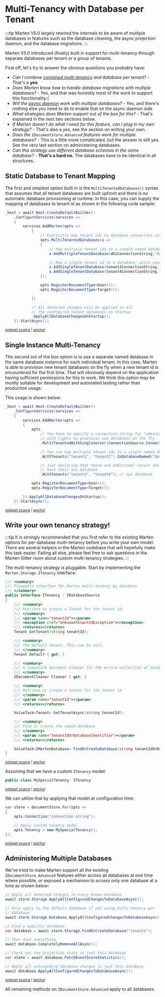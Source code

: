 # Multi-Tenancy with Database per Tenant

:::tip
Marten V5.0 largely rewired the internals to be aware of multiple databases in features such as the database cleaning,
the async projection daemon, and the database migrations.
:::

Marten V5.0 introduced (finally) built in support for multi-tenancy through separate databases per tenant or a group of tenants.

First off, let's try to answer the obvious questions you probably have:

* *Can I combine [conjoined multi-tenancy](/documents/multi-tenancy) and database per tenant?* - That's a **yes**.  
* *Does Marten know how to handle database migrations with multiple databases?* - Yes, and that was honestly most of the work to support this functionality:(
* *Will the [async daemon](/events/projections/async-daemon) work with multiple databases?* - Yes, and there's nothing else you need to do to enable that on the async daemon side
* *What strategies does Marten support out of the box for this?* - That's explained in the next two sections below.
* *If Marten doesn't do what I need for this feature, can I plug in my own strategy?* - That's also a yes, see the section on writing your own.
* *Does the `IDocumentStore.Advanced` features work for multiple databases?* - This is a little more complicated, but the answer is still yes. See the very last section on administering databases.
* *Can this strategy use different database schemas in the same database?* - **That's a hard no.** The databases have to be identical in all structures.

## Static Database to Tenant Mapping

The first and simplest option built in is the `MultiTenantedDatabases()` syntax that assumes that all tenant databases are built upfront
and there is no automatic database provisioning at runtime. In this case, you can supply the mapping of databases to tenant id as shown
in the following code sample:

<!-- snippet: sample_using_multi_tenanted_databases -->
<a id='snippet-sample_using_multi_tenanted_databases'></a>
```cs
_host = await Host.CreateDefaultBuilder()
    .ConfigureServices(services =>
    {
        services.AddMarten(opts =>
            {
                // Explicitly map tenant ids to database connection strings
                opts.MultiTenantedDatabases(x =>
                {
                    // Map multiple tenant ids to a single named database
                    x.AddMultipleTenantDatabase(db1ConnectionString,"database1").ForTenants("tenant1", "tenant2");

                    // Map a single tenant id to a database, which uses the tenant id as well for the database identifier
                    x.AddSingleTenantDatabase(tenant3ConnectionString, "tenant3");
                    x.AddSingleTenantDatabase(tenant4ConnectionString,"tenant4");
                });

                opts.RegisterDocumentType<User>();
                opts.RegisterDocumentType<Target>();

            })

            // All detected changes will be applied to all
            // the configured tenant databases on startup
            .ApplyAllDatabaseChangesOnStartup();
    }).StartAsync();
```
<sup><a href='https://github.com/JasperFx/marten/blob/master/src/CoreTests/DatabaseMultiTenancy/using_static_database_multitenancy.cs#L50-L79' title='Snippet source file'>snippet source</a> | <a href='#snippet-sample_using_multi_tenanted_databases' title='Start of snippet'>anchor</a></sup>
<!-- endSnippet -->


## Single Instance Multi-Tenancy

The second out of the box option is to use a separate named database in the same database instance for each individual tenant. In this case, Marten is
able to provision new tenant databases on the fly when a new tenant id is encountered for the first time. That will obviously depend on the application
having sufficient permissions for this to work. We think this option may be mostly suitable for development and automated testing rather than production 
usage.

This usage is shown below:

<!-- snippet: sample_using_single_server_multi_tenancy -->
<a id='snippet-sample_using_single_server_multi_tenancy'></a>
```cs
_host = await Host.CreateDefaultBuilder()
    .ConfigureServices(services =>
    {
        services.AddMarten(opts =>
        {
            opts
                // You have to specify a connection string for "administration"
                // with rights to provision new databases on the fly
                .MultiTenantedWithSingleServer(ConnectionSource.ConnectionString)

                // You can map multiple tenant ids to a single named database
                .WithTenants("tenant1", "tenant2").InDatabaseNamed("database1")

                // Just declaring that there are additional tenant ids that should
                // have their own database
                .WithTenants("tenant3", "tenant4"); // own database

            opts.RegisterDocumentType<User>();
            opts.RegisterDocumentType<Target>();

        }).ApplyAllDatabaseChangesOnStartup();
    }).StartAsync();
```
<sup><a href='https://github.com/JasperFx/marten/blob/master/src/CoreTests/DatabaseMultiTenancy/using_per_database_multitenancy.cs#L73-L99' title='Snippet source file'>snippet source</a> | <a href='#snippet-sample_using_single_server_multi_tenancy' title='Start of snippet'>anchor</a></sup>
<!-- endSnippet -->

## Write your own tenancy strategy!

:::tip
It is strongly recommended that you first refer to the existing Marten options for per-database multi-tenancy
before you write your own model. There are several helpers in the Marten codebase that will hopefully make
this task easier. Failing all else, please feel free to ask questions in the Marten Gitter room about custom
multi-tenancy strategies.
:::

The multi-tenancy strategy is pluggable. Start by implementing the `Marten.Storage.ITenancy` interface:

<!-- snippet: sample_ITenancy -->
<a id='snippet-sample_itenancy'></a>
```cs
/// <summary>
/// Pluggable interface for Marten multi-tenancy by database
/// </summary>
public interface ITenancy : IDatabaseSource
{
    /// <summary>
    /// Retrieve or create a Tenant for the tenant id.
    /// </summary>
    /// <param name="tenantId"></param>
    /// <exception cref="UnknownTenantIdException"></exception>
    /// <returns></returns>
    Tenant GetTenant(string tenantId);

    /// <summary>
    /// The default tenant. This can be null.
    /// </summary>
    Tenant Default { get; }

    /// <summary>
    /// A composite document cleaner for the entire collection of databases
    /// </summary>
    IDocumentCleaner Cleaner { get; }

    /// <summary>
    /// Retrieve or create a tenant for the tenant id
    /// </summary>
    /// <param name="tenantId"></param>
    /// <returns></returns>

    ValueTask<Tenant> GetTenantAsync(string tenantId);

    /// <summary>
    /// Find or create the named database
    /// </summary>
    /// <param name="tenantIdOrDatabaseIdentifier"></param>
    /// <returns></returns>

    ValueTask<IMartenDatabase> FindOrCreateDatabase(string tenantIdOrDatabaseIdentifier);
}
```
<sup><a href='https://github.com/JasperFx/marten/blob/master/src/Marten/Storage/ITenancy.cs#L8-L50' title='Snippet source file'>snippet source</a> | <a href='#snippet-sample_itenancy' title='Start of snippet'>anchor</a></sup>
<!-- endSnippet -->

Assuming that we have a custom `ITenancy` model:

<!-- snippet: sample_MySpecialTenancy -->
<a id='snippet-sample_myspecialtenancy'></a>
```cs
public class MySpecialTenancy: ITenancy
```
<sup><a href='https://github.com/JasperFx/marten/blob/master/src/CoreTests/DatabaseMultiTenancy/using_per_database_multitenancy.cs#L27-L31' title='Snippet source file'>snippet source</a> | <a href='#snippet-sample_myspecialtenancy' title='Start of snippet'>anchor</a></sup>
<!-- endSnippet -->

We can utilize that by applying that model at configuration time:

<!-- snippet: sample_apply_custom_tenancy -->
<a id='snippet-sample_apply_custom_tenancy'></a>
```cs
var store = DocumentStore.For(opts =>
{
    opts.Connection("connection string");

    // Apply custom tenancy model
    opts.Tenancy = new MySpecialTenancy();
});
```
<sup><a href='https://github.com/JasperFx/marten/blob/master/src/CoreTests/DatabaseMultiTenancy/using_per_database_multitenancy.cs#L58-L68' title='Snippet source file'>snippet source</a> | <a href='#snippet-sample_apply_custom_tenancy' title='Start of snippet'>anchor</a></sup>
<!-- endSnippet -->

## Administering Multiple Databases

We've tried to make Marten support all the existing `IDocumentStore.Advanced` features either across all databases at one time where possible, or 
exposed a mechanism to access only one database at a time as shown below:

<!-- snippet: sample_administering_multiple_databases -->
<a id='snippet-sample_administering_multiple_databases'></a>
```cs
// Apply all detected changes in every known database
await store.Storage.ApplyAllConfiguredChangesToDatabaseAsync();

// Only apply to the default database if not using multi-tenancy per
// database
await store.Storage.Database.ApplyAllConfiguredChangesToDatabaseAsync();

// Find a specific database
var database = await store.Storage.FindOrCreateDatabase("tenant1");

// Tear down everything
await database.CompletelyRemoveAllAsync();

// Check out the projection state in just this database
var state = await database.FetchEventStoreStatistics();

// Apply all outstanding database changes in just this database
await database.ApplyAllConfiguredChangesToDatabaseAsync();
```
<sup><a href='https://github.com/JasperFx/marten/blob/master/src/CoreTests/DatabaseMultiTenancy/using_static_database_multitenancy.cs#L188-L209' title='Snippet source file'>snippet source</a> | <a href='#snippet-sample_administering_multiple_databases' title='Start of snippet'>anchor</a></sup>
<!-- endSnippet -->

All remaining methods on `IDocumentStore.Advanced` apply to all databases.
